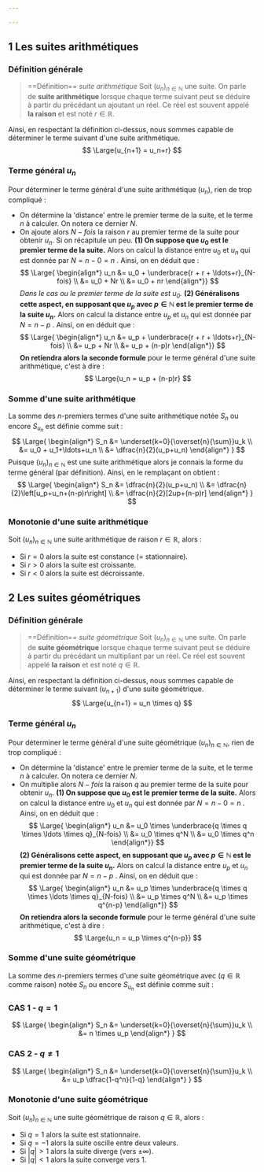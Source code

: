 ```yaml
---

---
```

## 1 Les suites arithmétiques
### Définition générale
> ==Définition== *suite arithmétique*
> Soit $(u_n)_{n \in \mathbb{N}}$ une suite.
> On parle de **suite arithmétique** lorsque chaque terme suivant peut se déduire à partir du précédant un ajoutant un réel. Ce réel est souvent appelé **la raison** et est noté $r \in \mathbb{R}$.

Ainsi, en respectant la définition ci-dessus, nous sommes capable de déterminer le terme suivant d'une suite arithmétique.
$$
\Large{u_{n+1} = u_n+r}
$$
### Terme général $u_n$
Pour déterminer le terme général d'une suite arithmétique ($u_n$), rien de trop compliqué :
- On détermine la 'distance' entre le premier terme de la suite, et le terme $n$ à calculer. On notera ce dernier $N$.
- On ajoute alors $N-fois$ la raison $r$ au premier terme de la suite pour obtenir $u_n$.
Si on récapitule un peu.
**(1) On suppose que $u_0$ est le premier terme de la suite.**
	Alors on calcul la distance entre $u_0$ et $u_n$ qui est donnée par $N=n-0=n$ .
	Ainsi, on en déduit que :
	$$
	\Large{
	\begin{align*}
	u_n &= u_0 + \underbrace{r + r + \ldots+r}_{N-fois}
	\\ &= u_0 + Nr
	\\ &= u_0 + nr
	\end{align*}}
	$$
	*Dans le cas ou le premier terme de la suite est $u_0$.*
**(2) Généralisons cette aspect, en supposant que $u_p$ avec $p \in \mathbb{N}$ est le premier terme de la suite $u_n$.**
	Alors on calcul la distance entre $u_p$ et $u_n$ qui est donnée par $N = n-p$ .
	Ainsi, on en déduit que :
	$$
	\Large{
	\begin{align*}
	u_n &= u_p + \underbrace{r + r + \ldots+r}_{N-fois}
	\\ &= u_p + Nr
	\\ &= u_p + (n-p)r
	\end{align*}}
	$$
**On retiendra alors la seconde formule** pour le terme général d'une suite arithmétique, 
c'est à dire :
$$
\Large{u_n = u_p + (n-p)r}
$$
### Somme d'une suite arithmétique
La somme des $n$-premiers termes d'une suite arithmétique notée $S_n$ ou encore $S_{u_n}$ est définie comme suit :
$$
\Large{
\begin{align*}
S_n &= \underset{k=0}{\overset{n}{\sum}}u_k \\
&= u_0 + u_1+\ldots+u_n \\
&= \dfrac{n}{2}(u_p+u_n)
\end{align*}
}
$$
Puisque $(u_n)_{n \in \mathbb{N}}$ est une suite arithmétique alors je connais la forme du terme général (par définition). Ainsi, en le remplaçant on obtient :
$$
\Large{
\begin{align*}
S_n &= \dfrac{n}{2}(u_p+u_n) \\
&= \dfrac{n}{2}\left[u_p+u_n+(n-p)r\right] \\
&= \dfrac{n}{2}[2up+(n-p)r]
\end{align*}
}
$$
### Monotonie d'une suite arithmétique
Soit $(u_n)_{n \in \mathbb{N}}$ une suite arithmétique de raison $r \in \mathbb{R}$, alors :
- Si $r=0$ alors la suite est constance (= stationnaire).
- Si $r>0$ alors la suite est croissante.
- Si $r<0$ alors la suite est décroissante.

## 2 Les suites géométriques
### Définition générale
> ==Définition== *suite géométrique*
> Soit $(u_n)_{n \in \mathbb{N}}$ une suite.
> On parle de **suite géométrique** lorsque chaque terme suivant peut se déduire à partir du précédant un multipliant par un réel. Ce réel est souvent appelé **la raison** et est noté $q \in \mathbb{R}$.

Ainsi, en respectant la définition ci-dessus, nous sommes capable de déterminer le terme suivant ($u_{n+1}$) d'une suite géométrique.
$$
\Large{u_{n+1} = u_n \times q}
$$
### Terme général $u_n$
Pour déterminer le terme général d'une suite géométrique $(u_n)_{n \in \mathbb{N}}$, rien de trop compliqué :
- On détermine la 'distance' entre le premier terme de la suite, et le terme $n$ à calculer. On notera ce dernier $N$.
- On multiplie alors $N-fois$ la raison $q$ au premier terme de la suite pour obtenir $u_n$.
**(1) On suppose que $u_0$ est le premier terme de la suite.**
	Alors on calcul la distance entre $u_0$ et $u_n$ qui est donnée par $N=n-0=n$ .
	Ainsi, on en déduit que :
	$$
	\Large{
	\begin{align*}
	u_n &= u_0 \times \underbrace{q \times q \times \ldots \times q}_{N-fois}
	\\ &= u_0 \times q^N
	\\ &= u_0 \times q^n
	\end{align*}}
	$$
**(2) Généralisons cette aspect, en supposant que $u_p$ avec $p \in \mathbb{N}$ est le premier terme de la suite $u_n$.**
	Alors on calcul la distance entre $u_p$ et $u_n$ qui est donnée par $N = n-p$ .
	Ainsi, on en déduit que :
	$$
	\Large{
	\begin{align*}
	u_n &= u_p \times \underbrace{q \times q \times \ldots \times q}_{N-fois}
	\\ &= u_p \times q^N
	\\ &= u_p \times q^{n-p}
	\end{align*}}
	$$
**On retiendra alors la seconde formule** pour le terme général d'une suite arithmétique, 
c'est à dire :
$$
\Large{u_n = u_p \times q^{n-p}}
$$

### Somme d'une suite géométrique
La somme des $n$-premiers termes d'une suite géométrique avec ($q \in \mathbb{R}$ comme raison) notée $S_n$ ou encore $S_{u_n}$ est définie comme suit :
### CAS 1 - $q=1$
$$
\Large{
\begin{align*}
S_n &= \underset{k=0}{\overset{n}{\sum}}u_k \\
&= n \times u_p
\end{align*}
}
$$
### CAS 2 - $q \neq 1$
$$
\Large{
\begin{align*}
S_n &= \underset{k=0}{\overset{n}{\sum}}u_k \\
&= u_p \dfrac{1-q^n}{1-q}
\end{align*}
}
$$
### Monotonie d'une suite géométrique
Soit $(u_n)_{n \in \mathbb{N}}$ une suite géométrique de raison $q \in \mathbb{R}$, alors :
- Si $q=1$ alors la suite est stationnaire.
- Si $q=-1$ alors la suite oscille entre deux valeurs.
- Si $|q|>1$ alors la suite diverge (vers $\pm \infty$).
- Si $|q|<1$ alors la suite converge vers $1$.